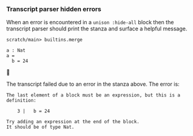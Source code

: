 ### Transcript parser hidden errors

When an error is encountered in a `unison :hide-all` block
then the transcript parser should print the stanza
and surface a helpful message.

``` ucm :hide
scratch/main> builtins.merge
```

``` unison :hide-all
a : Nat
a =
  b = 24
```

🛑

The transcript failed due to an error in the stanza above. The error is:

``` 
The last element of a block must be an expression, but this is a
definition:

    3 |   b = 24

Try adding an expression at the end of the block.
It should be of type Nat.
```
